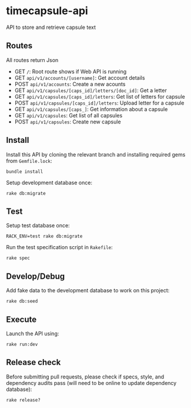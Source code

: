 # timecapsule-api
API to store and retrieve capsule text

## Routes
All routes return Json
* GET `/`: Root route shows if Web API is running
* GET `api/v1/accounts/[username]`: Get account details
* POST `api/v1/accounts`: Create a new acounts
* GET `api/v1/capsules/[caps_id]/letters/[doc_id]`: Get a letter
* GET `api/v1/capsules/[caps_id]/letters`: Get list of letters for capsule
* POST `api/v1/capsules/[caps_id]/letters`: Upload letter for a capsule
* GET `api/v1/capsules/[caps_]`: Get information about a capsule
* GET `api/v1/capsules`: Get list of all capsules
* POST `api/v1/capsules`: Create new capsule

## Install
Install this API by cloning the relevant branch and installing required gems from `Gemfile.lock`:
```
bundle install
```
Setup development database once:
```
rake db:migrate
```

## Test
Setup test database once:
```
RACK_ENV=test rake db:migrate
```
Run the test specification script in `Rakefile`:
```
rake spec
```

## Develop/Debug
Add fake data to the development database to work on this project:
```
rake db:seed
```

## Execute
Launch the API using:
```
rake run:dev
```

## Release check
Before submitting pull requests, please check if specs, style, and dependency audits pass (will need to be online to update dependency database):
```
rake release?
```
